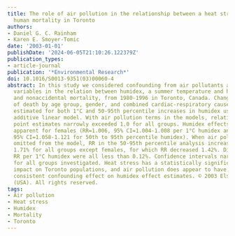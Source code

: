 ```yaml
---
title: The role of air pollution in the relationship between a heat stress index and
  human mortality in Toronto
authors:
- Daniel G. C. Rainham
- Karen E. Smoyer-Tomic
date: '2003-01-01'
publishDate: '2024-06-05T21:10:26.122379Z'
publication_types:
- article-journal
publication: '*Environmental Research*'
doi: 10.1016/S0013-9351(03)00060-4
abstract: In this study we considered confounding from air pollutants and chronological
  variables in the relation between humidex, a summer temperature and humidity index,
  and nonaccidental mortality, from 1980-1996 in Toronto, Canada. Changes in the risk
  of death by age group, gender, and combined cardiac-respiratory cause of death were
  estimated for both 1°C and 50-95th percentile increases in humidex using a generalized
  additive linear model. With air pollution terms in the models, relative risk (RR)
  point estimates narrowly exceeded 1.0 for all groups. Humidex effects were most
  apparent for females (RR=1.006, 95% CI=1.004-1.008 per 1°C humidex and RR=1.089,
  95% CI=1.058-1.121 for 50th to 95th percentile humidex). When air pollution was
  omitted from the model, RR in the 50-95th percentile analysis increased less than
  1.71% for all groups except females, for which RR decreased 1.42%. Differences in
  RR per 1°C humidex were all less than 0.12%. Confidence intervals narrowed slightly
  for all groups investigated. Heat stress has a statistically significant, yet minimal
  impact on Toronto populations, and air pollution does appear to have a small, but
  consistent confounding effect on humidex effect estimates. © 2003 Elsevier Science
  (USA). All rights reserved.
tags:
- Air pollution
- Heat stress
- Humidex
- Mortality
- Toronto
---
```

